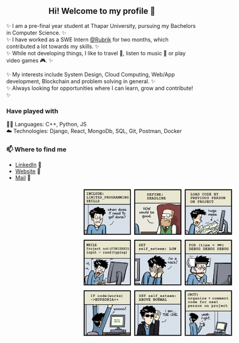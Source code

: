 
<h2 align="center"> Hi! Welcome to my profile 👋 </h2>

:sparkles: I am a pre-final year student at Thapar University, pursuing my Bachelors in Computer Science. :sparkles:<br>
:sparkles: I have worked as a SWE Intern [@Rubrik](http://www.rubrik.com) for two months, which contributed a lot towards my skills. :sparkles:<br>
:sparkles: While not developing things, I like to travel 🚀, listen to music 🎵 or play video games 🎮. :sparkles:

:sparkles: My interests include System Design, Cloud Computing, Web/App development, Blockchain and problem solving in general. :sparkles:<br>
:sparkles: Always looking for opportunities where I can learn, grow and contribute! :sparkles: <br>

### Have played with
:man_technologist: Languages: C++, Python, JS <br>
:cloud: Technologies: Django, React, MongoDb, SQL, Git, Postman, Docker 

### 📫 Where to find me
- [LinkedIn](https://linkedin.com/in/lakshit-farswan) 💼
- [Website](https://lakshitf.herokuapp.com) 🔗
- [Mail](mailto:lakshit2010@gmail.com) 💌

<img align='center' src="https://raw.githubusercontent.com/LakshitF/LakshitF/master/life.jpg" width="400" height="400" style="margin-left:200px" >

